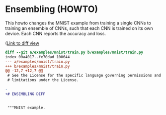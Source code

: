 # Ensembling (HOWTO)

This howto changes the MNIST example from training a single CNNs to training an
ensemble of CNNs, such that each CNN is trained on its own device. Each CNN 
reports the accuracy and loss.

([Link to diff view](https://github.com/marcvanzee/flax/compare/prerelease..howto-ensembling?diff=split)
```diff
diff --git a/examples/mnist/train.py b/examples/mnist/train.py
index 00a4017..fe70dad 100644
--- a/examples/mnist/train.py
+++ b/examples/mnist/train.py
@@ -12,7 +12,7 @@
 # See the License for the specific language governing permissions and
 # limitations under the License.
 
-
+# ENSEMBLING DIFF
 
 
 """MNIST example.
```